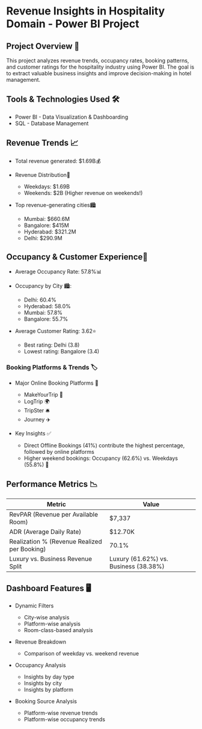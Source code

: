 # Revenue Insights in Hospitality Domain - Power BI Project

## Project Overview 🚀
This project analyzes revenue trends, occupancy rates, booking patterns, and customer ratings for the hospitality industry using Power BI. The goal is to extract valuable business insights and improve decision-making in hotel management.

## Tools & Technologies Used 🛠️
* Power BI - Data Visualization & Dashboarding
* SQL - Database Management

 ## Revenue Trends 📈
  * Total revenue generated: $1.69B💰
    
  * Revenue Distribution📅
     * Weekdays: $1.69B
     * Weekends: $2B (Higher revenue on weekends!)
       
  * Top revenue-generating cities🏙
    * Mumbai: $660.6M
    * Bangalore: $415M
    * Hyderabad: $321.2M
    * Delhi: $290.9M

## Occupancy & Customer Experience🏨

  * Average Occupancy Rate: 57.8%📊
    
  * Occupancy by City 🏙:
       * Delhi: 60.4%
       * Hyderabad: 58.0%
       * Mumbai: 57.8%
       * Bangalore: 55.7%
  * Average Customer Rating: 3.62⭐
      * Best rating: Delhi (3.8)
      * Lowest rating: Bangalore (3.4)

### Booking Platforms & Trends 🏷️

* Major Online Booking Platforms 📌
  * MakeYourTrip 🏨
  * LogTrip 🌍
  * TripSter 🛎
  * Journey ✈️

* Key Insights ✅
  * Direct Offline Bookings (41%) contribute the highest percentage, followed by online platforms
  * Higher weekend bookings: Occupancy (62.6%) vs. Weekdays (55.8%) 📅
         
## Performance Metrics 📉

| Metric | Value |
|--------|--------|
| RevPAR (Revenue per Available Room) | $7,337 |
| ADR (Average Daily Rate) | $12.70K |
| Realization % (Revenue Realized per Booking) | 70.1% |
| Luxury vs. Business Revenue Split | Luxury (61.62%) vs. Business (38.38%) |

## Dashboard Features 🖥️

* Dynamic Filters
  * City-wise analysis
  * Platform-wise analysis
  * Room-class-based analysis

* Revenue Breakdown
  * Comparison of weekday vs. weekend revenue

* Occupancy Analysis
  * Insights by day type
  * Insights by city
  * Insights by platform

* Booking Source Analysis
  * Platform-wise revenue trends
  * Platform-wise occupancy trends

